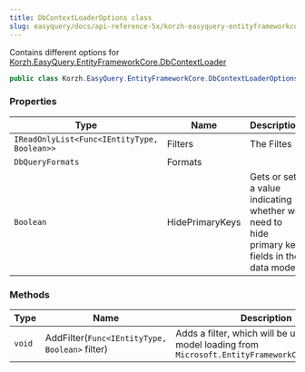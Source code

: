 ```yaml
---
title: DbContextLoaderOptions class
slug: easyquery/docs/api-reference-5x/korzh-easyquery-entityframeworkcore-namespace/dbcontextloaderoptions-class
---
```



Contains different options for [Korzh.EasyQuery.EntityFrameworkCore.DbContextLoader](/api-reference-5x/korzh-easyquery-entityframeworkcore-namespace/dbcontextloader-class)
```csharp
public class Korzh.EasyQuery.EntityFrameworkCore.DbContextLoaderOptions

```

### Properties

| Type | Name | Description | 
| --- | --- | --- | 
| `IReadOnlyList<Func<IEntityType, Boolean>>` | Filters | The Filtes | 
| `DbQueryFormats` | Formats |  | 
| `Boolean` | HidePrimaryKeys | Gets or sets a value indicating whether we need to hide primary key fields in the data model. | 


### Methods

| Type | Name | Description | 
| --- | --- | --- | 
| `void` | AddFilter(`Func<IEntityType, Boolean>` filter) | Adds a filter, which will be used during model loading from `Microsoft.EntityFrameworkCore.DbContext` |